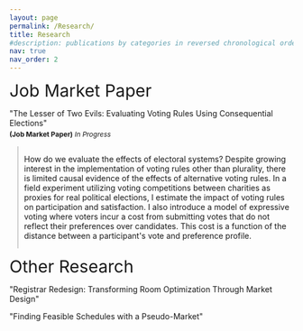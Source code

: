 ```yaml
---
layout: page
permalink: /Research/
title: Research
#description: publications by categories in reversed chronological order. generated by jekyll-scholar.
nav: true
nav_order: 2
---
```


<!-- _pages/publications.md -->

<span style="font-size:30px;">Job Market Paper</span>

<p>"The Lesser of Two Evils: Evaluating Voting Rules Using Consequential Elections"</p>
<p class="job-market-info"><span style="font-size:12px;"><strong>(Job Market Paper)</strong> <em>In Progress</em></span></p>  

<div class="abstract-container">
  <div class="vertical-line"></div>
  <div class="abstract-content">
    <p>How do we evaluate the effects of electoral systems? Despite growing interest in the implementation of voting rules other than plurality, there is limited causal evidence of the effects of alternative voting rules. In a field experiment utilizing voting competitions between charities as proxies for real political elections, I estimate the impact of voting rules on participation and satisfaction. I also introduce a model of expressive voting where voters incur a cost from submitting votes that do not reflect their preferences over candidates. This cost is a function of the distance between a participant's vote and preference profile.</p>
  </div>
</div>

<span style="font-size:30px;">Other Research</span>

<p>"Registrar Redesign: Transforming Room Optimization Through Market Design"</p>
<p>"Finding Feasible Schedules with a Pseudo-Market"</p>

<style>
.abstract-container {
  display: flex;
  align-items: flex-start;
  margin-top: 10px;
}

.vertical-line {
  width: 4px;
  height: auto;
  background-color: #ccc;
  margin-right: 10px;
}

.abstract-content {
  flex: 1;
  padding-left: 10px;
  border-left: 2px solid #ccc;
}

.job-market-info {
  margin-top: -10px; /* Adjust this value as needed */
}
</style>
